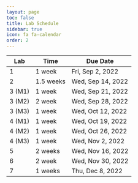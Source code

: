 ```yaml
---
layout: page
toc: false
title: Lab Schedule
sidebar: true
icon: fa fa-calendar
order: 2
---
```



| Lab           | Time      |   Due Date          |
|---------------|-----------|---------------------|
|1              | 1 week    | Fri, Sep 2, 2022  |
|2              | 1.5 weeks | Wed, Sep 14, 2022 |
|3 (M1)         | 1 week    | Wed, Sep 21, 2022 |
|3 (M2)         | 2 week    | Wed, Sep 28, 2022  |
|3 (M3)         | 1 week    | Wed, Oct 12, 2022 |
|4 (M1)         | 1 week    | Wed, Oct 19, 2022 |
|4 (M2)         | 1 week    | Wed, Oct 26, 2022 |
|4 (M3)         | 1 week    | Wed, Nov 2, 2022  | 
|5              | 2 weeks   | Wed, Nov 16, 2022 |
|6              | 2 week    | Wed, Nov 30, 2022 |
|7              | 1 weeks   | Thu, Dec 8, 2022  |
